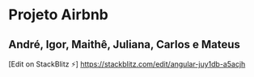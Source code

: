 # Projeto Airbnb 

## André, Igor, Maithê, Juliana, Carlos e Mateus

[Edit on StackBlitz ⚡️] https://stackblitz.com/edit/angular-juy1db-a5acjh
